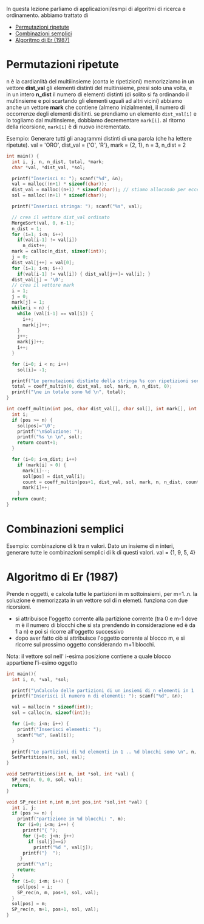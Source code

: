 In questa lezione parliamo di applicazioni/esmpi di algoritmi di ricerca e ordinamento. abbiamo trattato di
- [Permutazioni ripetute](#permutazioni-ripetute)
- [Combinazioni semplici](#combinazioni-semplici)
- [Algoritmo di Er (1987)](#algoritmo-di-er-1987)


# Permutazioni ripetute
n è la cardianlità del multiiinsieme (conta le ripetizioni)
memorizziamo in un vettore **dist_val** gli elementi distinti del multinsieme, presi solo una volta, e in un intero **n_dist** il numero di elementi distinti (di solito si fa ordinando il multinsieme e poi scartando gli elementi uguali ad altri vicini)
abbiamo anche un vettore **mark** che contiene (almeno inizialmente), il numero di occorrenze degli elementi disitinti. se prendiamo un elemento `dist_val[i]` e lo togliamo dal multinsieme, dobbiamo decrementare `mark[i]`. al ritorno della ricorsione, `mark[i]` è di nuovo incrementato.

Esempio: Generare tutti gli anagrammi distinti di una parola (che ha lettere ripetute).
val = 'ORO', dist_val = {'O', 'R'}, mark = {2, 1}, n = 3, n_dist = 2

```c
int main() {
  int i, j, n, n_dist, total, *mark;
  char *val, *dist_val, *sol;

  printf("Inserisci n: "); scanf("%d", &n);
  val = malloc((n+1) * sizeof(char));
  dist_val = malloc((n+1) * sizeof(char)); // stiamo allocando per eccesso
  sol = malloc((n+1) * sizeof(char));

  printf("Inserisci stringa: "); scanf("%s", val);

  // crea il vettore dist_val ordinato
  MergeSort(val, 0, n-1);
  n_dist = 1;
  for (i=1; i<n; i++)
    if(val[i-1] != val[i])
      n_dist++;
  mark = calloc(n_dist, sizeof(int));
  j = 0;
  dist_val[j++] = val[0];
  for (i=1; i<n; i++)
    if(val[i-1] != val[i]) { dist_val[j++]= val[i]; }
  dist_val[j] = '\0';
  // crea il vettore mark
  i = 1;
  j = 0;
  mark[j] = 1;
  while(i < n) {
    while (val[i-1] == val[i]) {
      i++;
      mark[j]++;
    }
    j++;
    mark[j]++;
    i++;
  }

  for (i=0; i < n; i++)
    sol[i]= -1;

  printf("Le permutazioni distinte della stringa %s con ripetizioni sono: \n", val);
  total = coeff_multin(0, dist_val, sol, mark, n, n_dist, 0);
  printf("\ne in totale sono %d \n", total);
}

int coeff_multin(int pos, char dist_val[], char sol[], int mark[], int n, int n_dist, int count) {
  int i;
  if (pos >= n) {
    sol[pos]='\0';
    printf("\nSoluzione: ");
    printf("%s \n \n", sol);
    return count+1;
  }

  for (i=0; i<n_dist; i++)
    if (mark[i] > 0) {
      mark[i]--;
      sol[pos] = dist_val[i];
      count = coeff_multin(pos+1, dist_val, sol, mark, n, n_dist, count);
      mark[i]++;
    }
  return count;
}
```

# Combinazioni semplici
Esempio: combinazione di k tra n valori. Dato un insieme di n interi, generare tutte le combinazioni semplici di k di questi valori.
val = {1, 9, 5, 4}

# Algoritmo di Er (1987)
Prende n oggetti, e calcola tutte le partizioni in m sottoinsiemi, per m=1..n. la soluzione è memorizzata in un vettore sol di n elemeti. funziona con due ricorsioni.
- si attribuisce l'oggetto corrente alla partizione corrente (tra 0 e m-1 dove m è il numero di blocchi che si sta prendendo in considerazione ed è da 1 a n) e poi si ricorre all'oggetto successivo
- dopo aver fatto ciò si attribuisce l'oggetto corrente al blocco m, e si ricorre sul prossimo oggetto considerando m+1 blocchi.

Nota: il vettore sol nell' i-esima posizione contiene a quale blocco appartiene l'i-esimo oggetto 
```c
int main(){
  int i, n, *val, *sol;

  printf("\nCalcolo delle partizioni di un insiemi di n elementi in 1 .. n blocchi\n");
  printf("Inserisci il numero n di elementi: "); scanf("%d", &n);

  val = malloc(n * sizeof(int));
  sol = calloc(n, sizeof(int));

  for (i=0; i<n; i++) {
    printf("Inserisci elementi: ");
    scanf("%d", &val[i]);
  }

  printf("Le partizioni di %d elementi in 1 .. %d blocchi sono \n", n, n);
  SetPartitions(n, sol, val);
}

void SetPartitions(int n, int *sol, int *val) {
  SP_rec(n, 0, 0, sol, val);
  return;
}

void SP_rec(int n,int m,int pos,int *sol,int *val) {
  int i, j;
  if (pos >= n) {
    printf("partizione in %d blocchi: ", m);
    for (i=0; i<m; i++) {
      printf("{ ");
      for (j=0; j<n; j++)
        if (sol[j]==i)
          printf("%d ", val[j]);
      printf("}  ");
     }
    printf("\n");
    return;
  }
  for (i=0; i<m; i++) {
    sol[pos] = i;
    SP_rec(n, m, pos+1, sol, val);
  }
  sol[pos] = m;
  SP_rec(n, m+1, pos+1, sol, val);
}
```